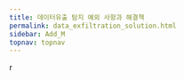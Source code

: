 ```yaml
---
title: 데이터유출 탐지 예외 사항과 해결책
permalink: data_exfiltration_solution.html
sidebar: Add_M
topnav: topnav
---
```


r
